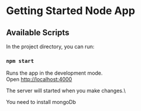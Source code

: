 # Getting Started Node App

## Available Scripts

In the project directory, you can run:

### `npm start`

Runs the app in the development mode.\
Open [http://localhost:4000](http://localhost:4000) 

The server will started when you make changes.\

You need to install mongoDb